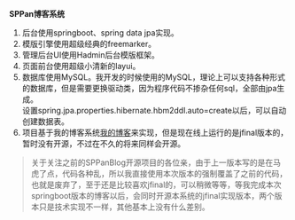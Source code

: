  **SPPan博客系统** 
1. 后台使用springboot、spring data jpa实现。
2. 模版引擎使用超级经典的freemarker。
3. 管理后台UI使用Hadmin后台模版框架。
4. 页面前台使用超级小清新的layui。
5. 数据库使用MySQL。我开发的时候使用的MySQL，理论上可以支持各种形式的数据库，但是需要更换驱动类，因为程序代码不掺杂任何sql，全部由jpa生成。  
设置spring.jpa.properties.hibernate.hbm2ddl.auto=create以后，可以自动创建数据表。
6. 项目基于我的博客系统[我的博客](http://60.205.178.218)来实现，但是现在线上运行的是jfinal版本的，暂时没有开源，不过在不久的将来同样会开源。

> 关于关注之前的SPPanBlog开源项目的各位亲，由于上一版本写的是在马虎了点，代码各种乱，所以我直接使用本次版本的强制覆盖了之前的代码，也就是废弃了，至于还是比较喜欢jfinal的，可以稍微等等，等我完成本次springboot版本的博客以后，会同时开源本系统的jfinal实现版本，两个版本只是技术实现不一样，其他基本上没有什么差别。